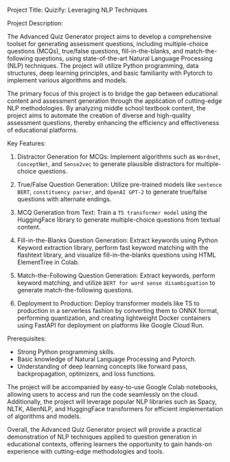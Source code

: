 Project Title: Quizify: Leveraging NLP Techniques

Project Description:

The Advanced Quiz Generator project aims to develop a comprehensive toolset for generating assessment questions, including multiple-choice questions (MCQs), true/false questions, fill-in-the-blanks, and match-the-following questions, using state-of-the-art Natural Language Processing (NLP) techniques. The project will utilize Python programming, data structures, deep learning principles, and basic familiarity with Pytorch to implement various algorithms and models.

The primary focus of this project is to bridge the gap between educational content and assessment generation through the application of cutting-edge NLP methodologies. By analyzing middle school textbook content, the project aims to automate the creation of diverse and high-quality assessment questions, thereby enhancing the efficiency and effectiveness of educational platforms.

Key Features:

1. Distractor Generation for MCQs: Implement algorithms such as ```Wordnet```, ```ConceptNet```, and ```Sense2vec``` to generate plausible distractors for multiple-choice questions.

2. True/False Question Generation: Utilize pre-trained models like ```sentence BERT```, ```constituency parser```, and ```OpenAI GPT-2``` to generate true/false questions with alternate endings.

3. MCQ Generation from Text: Train a ```T5 transformer model``` using the HuggingFace library to generate multiple-choice questions from textual content.

4. Fill-in-the-Blanks Question Generation: Extract keywords using Python Keyword extraction library, perform fast keyword matching with the flashtext library, and visualize fill-in-the-blanks questions using HTML ElementTree in Colab.

5. Match-the-Following Question Generation: Extract keywords, perform keyword matching, and utilize ```BERT for word sense disambiguation``` to generate match-the-following questions.

6. Deployment to Production: Deploy transformer models like T5 to production in a serverless fashion by converting them to ONNX format, performing quantization, and creating lightweight Docker containers using FastAPI for deployment on platforms like Google Cloud Run.

Prerequisites:

- Strong Python programming skills.
- Basic knowledge of Natural Language Processing and Pytorch.
- Understanding of deep learning concepts like forward pass, backpropagation, optimizers, and loss functions.

The project will be accompanied by easy-to-use Google Colab notebooks, allowing users to access and run the code seamlessly on the cloud. Additionally, the project will leverage popular NLP libraries such as Spacy, NLTK, AllenNLP, and HuggingFace transformers for efficient implementation of algorithms and models.

Overall, the Advanced Quiz Generator project will provide a practical demonstration of NLP techniques applied to question generation in educational contexts, offering learners the opportunity to gain hands-on experience with cutting-edge methodologies and tools.
